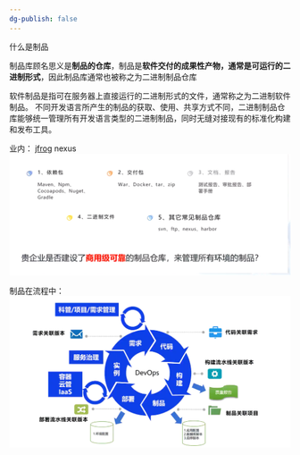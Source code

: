 ```yaml
---
dg-publish: false
---
```

什么是制品

制品库顾名思义是**制品的仓库**，制品是**软件交付的成果性产物，通常是可运行的二进制形式**，因此制品库通常也被称之为二进制制品仓库

软件制品是指可在服务器上直接运行的二进制形式的文件，通常称之为二进制软件制品。 不同开发语言所产生的制品的获取、使用、共享方式不同，二进制制品仓库能够统一管理所有开发语言类型的二进制制品，同时无缝对接现有的标准化构建和发布工具。

业内： [jfrog](https://www.jfrogchina.com/blog/comprehend-artifactory/)   nexus
![](assets/什么是制品.png)

制品在流程中： 
![](assets/制品在流程中.png)